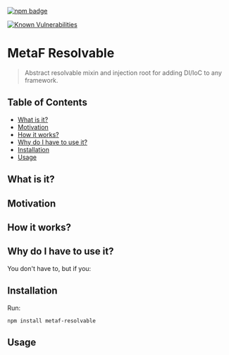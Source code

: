 [npm-badge-png]: https://nodei.co/npm/metaf-resolvable.png?downloads=true&downloadRank=true&stars=true
[package-url]: https://npmjs.com/package/metaf-resolvable

[![npm badge][npm-badge-png]][package-url]

[![Known Vulnerabilities](https://snyk.io/test/npm/metaf-resolvable/badge.svg)](https://snyk.io/test/npm/metaf-resolvable)

# MetaF Resolvable
> Abstract resolvable mixin and injection root for adding DI/IoC to any framework.

## Table of Contents
<!-- START doctoc generated TOC please keep comment here to allow auto update -->
<!-- DON'T EDIT THIS SECTION, INSTEAD RE-RUN doctoc TO UPDATE -->


- [What is it?](#what-is-it)
- [Motivation](#motivation)
- [How it works?](#how-it-works)
- [Why do I have to use it?](#why-do-i-have-to-use-it)
- [Installation](#installation)
- [Usage](#usage)

<!-- END doctoc generated TOC please keep comment here to allow auto update -->

## What is it?

## Motivation

## How it works?

## Why do I have to use it?
You don't have to, but if you:

## Installation
Run:
```
npm install metaf-resolvable
```

## Usage
